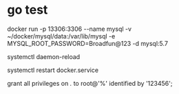 # go test

docker run -p 13306:3306 --name mysql -v ~/docker/mysql/data:/var/lib/mysql -e MYSQL_ROOT_PASSWORD=Broadfun@123  -d mysql:5.7

systemctl daemon-reload

systemctl restart docker.service

grant all privileges on *.* to root@'%' identified by '123456';